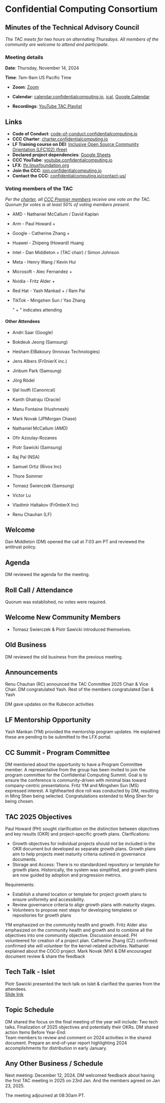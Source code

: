 # Confidential Computing Consortium

## Minutes of the Technical Advisory Council

*The TAC meets for two hours on alternating Thursdays. All members of the community are welcome to attend and participate.*

### Meeting details

**Date**: Thursday, November 14, 2024

**Time**: 7am-9am US Pacific Time

* **Zoom**: [Zoom](https://zoom-lfx.platform.linuxfoundation.org/meeting/94618773737?password=4b2a5cdf-685a-4ea3-822d-24ff7ddab72e) 

* **Calendar**: [calendar.confidentialcomputing.io](https://calendar.confidentialcomputing.io),
[ical](https://calendar.google.com/calendar/ical/c\_c0pcihr7n2n1k3a38i32d9ag10%40group.calendar.google.com/public/basic.ics),
[Google Calendar](https://calendar.google.com/calendar/u/0/r?cid=c\_c0pcihr7n2n1k3a38i32d9ag10@group.calendar.google.com)

* **Recordings**: [YouTube TAC Playlist](https://www.youtube.com/playlist?list=PLmfkUJc39uMjaB_I1dYW72I44kr9QzG_B)

## Links

* **Code of Conduct**: [code-of-conduct.confidentialcomputing.io](https://code-of-conduct.confidentialcomputing.io)
* **CCC Charter**: [charter.confidentialcomputing.io](https://charter.confidentialcomputing.io)
* **LF Training course on DEI**: [Inclusive Open Source Community Orientation (LFC102) (free)](https://training.linuxfoundation.org/training/inclusive-open-source-community-orientation-lfc102/)
* **Declared project dependencies**: [Google Sheets](https://docs.google.com/spreadsheets/d/1UKnbbGWXYLjnPZsox3zmYo59nv3XSXjePfas5E2fER0/edit#gid=0)
* **CCC YouTube**: [youtube.confidentialcomputing.io](https://youtube.confidentialcomputing.io)
* **LFX**: [lfx.linuxfoundation.org](https://lfx.linuxfoundation.org)
* **Join the CCC**: [join.confidentialcomputing.io](https://join.confidentialcomputing.io)
* **Contact the CCC**: [confidentialcomputing.io/contact-us/](https://confidentialcomputing.io/contact-us/)


### Voting members of the TAC

*Per the [charter](https://charter.confidentialcomputing.io), all [CCC Premier members](https://confidentialcomputing.io/members/) receive one vote on the TAC. Quorum for votes is at least 50% of voting members present.*

* AMD - Nathaniel McCallum / David Kaplan
* Arm -    Paul Howard +
* Google - Catherine Zhang +
* Huawei - Zhipeng (Howard) Huang 
* Intel - Dan Middleton + (TAC chair)  / Simon Johnson
* Meta -  Henry Wang /  Kevin Hui
* Microsoft - Alec Fernandez +
* Nvidia - Fritz Alder +
* Red Hat - Yash Mankad + / Ram Pai
* TikTok - Mingshen Sun  / Yao Zhang

   " + " indicates attending

#### Other Attendees

* Andri Saar (Google)
* Bokdeuk Jeong (Samsung)
* Hesham ElBakoury (Innovax Technologies)
* Jens Albers (Fr0nierX inc.)
* Jinbum Park (Samsung)
* Jörg Rödel 
* Ijlal loutfi (Canonical)
* Kanth Ghatraju (Oracle)
* Manu Fontaine (Hushmesh)
* Mark Novak (JPMorgan Chase)
* Nathaniel McCallum (AMD)
* Ofir Azoulay-Rozanes
* Piotr Sawicki (Samsung)
* Raj Pal (NSA)
* Samuel Ortiz (Rivos Inc)
* Thore Sommer  
* Tomasz Świerczek (Samsung)
* Victor Lu
* Vladimir Haltakov (Fr0ntierX Inc)

* Renu Chauhan (LF)

## Welcome

Dan Middleton (DM) opened the call at 7:03 am PT and reviewed the antitrust policy.

## Agenda

DM reviewed the agenda for the meeting.

## Roll Call / Attendance

Quorum was established, no votes were required.

## Welcome New Community Members

* Tomasz Swierczek & Piotr Sawicki introduced themselves.

## Old Business

DM reviewed the old business from the previous meeting.

## Announcements

Renu Chauhan (RC) announced the TAC Committee 2025 Chair & Vice Chair. DM congratulated Yash. Rest of the members congratulated Dan & Yash

DM gave updates on the Kubecon activities

## LF Mentorship Opportunity

Yash Mankan (YM) provided the mentorship program updates. He explained these are pending to be submitted to the LFX portal.

## CC Summit - Program Committee

DM mentioned about the opportunity to have a Program Committee member. A representative from the group has been invited to join the program committee for the Confidential Computing Summit. Goal is to ensure the conference is community-driven with minimal bias toward company-centric presentations. Fritz YM and  Mingshen Sun (MS) expressed interest. A lighthearted dice roll was conducted by DM, resulting in Ming Shen being selected. Congratulations extended to Ming Shen for being chosen.

## TAC 2025 Objectives

Paul Howard (PH) sought clarification on the distinction between objectives and key results (OKR) and project-specific growth plans.
Clarifications:
- Growth objectives for individual projects should not be included in the OKR document but developed as separate growth plans. Growth plans aim to help projects meet maturity criteria outlined in governance documents.
- Storage and Access: There is no standardized repository or template for growth plans. Historically, the system was simplified, and growth plans are now guided by adoption and progression metrics.

Requirements:
- Establish a shared location or template for project growth plans to ensure uniformity and accessibility. 
- Review governance criteria to align growth plans with maturity stages.
 - Volunteers to propose next steps for developing templates or repositories for growth plans

YM emphasized on the community health and growth. Fritz Alder also emphasized on the community health and growth and to combine all the objectives into one community objective. Discussion ensued.
PH volunteered for creation of a project plan. Catherine Zhang (CZ) confirmed confirmed she will volunteer for the kernel-related activities.
Nathaniel explained about the COCO project. 
Mark Novak (MV) & DM encouraged document review & share the feedback 

## Tech Talk - Islet

Piotr Sawicki presented the tech talk on Islet & clarified the queries from the attendees.  
[Slide link](./Islet_App_provisioning.pdf)

## Topic Schedule

DM shared the focus on the final meeting of the year will include: 
Two tech talks.
Finalization of 2025 objectives and potentially their OKRs.
DM shared action Items Before Year-End:  
Team members to review and comment on 2024 activities in the shared document.
Prepare an end-of-year report highlighting 2024 accomplishments for distribution in early January. 

## Any Other Business / Schedule

Next meeting: December 12, 2024.
DM welcomed feedback about having the first TAC meeting in 2025 on 23rd Jan. And the members agreed on Jan 23, 2025.

The meeting adjourned at 08:30am PT.
